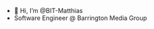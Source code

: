 - 👋 Hi, I’m @BIT-Matthias
- Software Engineer @ Barrington Media Group

<!---
BIT-Matthias/BIT-Matthias is a ✨ special ✨ repository because its `README.md` (this file) appears on your GitHub profile.
You can click the Preview link to take a look at your changes.
--->
